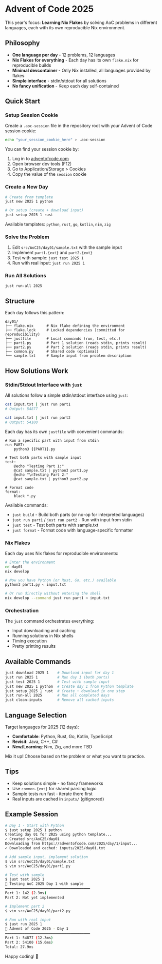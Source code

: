 # Advent of Code 2025

This year's focus: **Learning Nix Flakes** by solving AoC problems in different languages, each with its own reproducible Nix environment.

## Philosophy

- **One language per day** - 12 problems, 12 languages
- **Nix Flakes for everything** - Each day has its own `flake.nix` for reproducible builds
- **Minimal devcontainer** - Only Nix installed, all languages provided by flakes
- **Simple interface** - stdin/stdout for all solutions
- **No fancy unification** - Keep each day self-contained

## Quick Start

### Setup Session Cookie

Create a `.aoc-session` file in the repository root with your Advent of Code session cookie:

```bash
echo "your_session_cookie_here" > .aoc-session
```

You can find your session cookie by:
1. Log in to [adventofcode.com](https://adventofcode.com)
2. Open browser dev tools (F12)
3. Go to Application/Storage > Cookies
4. Copy the value of the `session` cookie

### Create a New Day

```bash
# Create from template
just new 2025 1 python

# Or setup (create + download input)
just setup 2025 1 rust
```

Available templates: `python`, `rust`, `go`, `kotlin`, `nim`, `zig`

### Solve the Problem

1. Edit `src/AoC25/day01/sample.txt` with the sample input
2. Implement `part1.{ext}` and `part2.{ext}`
3. Test with sample: `just test 2025 1`
4. Run with real input: `just run 2025 1`

### Run All Solutions

```bash
just run-all 2025
```

## Structure

Each day follows this pattern:

```
day01/
├── flake.nix      # Nix flake defining the environment
├── flake.lock     # Locked dependencies (committed for reproducibility)
├── justfile       # Local commands (run, test, etc.)
├── part1.py       # Part 1 solution (reads stdin, prints result)
├── part2.py       # Part 2 solution (reads stdin, prints result)
├── common.py      # Shared code (optional)
└── sample.txt     # Sample input from problem description
```

## How Solutions Work

### Stdin/Stdout Interface with `just`

All solutions follow a simple stdin/stdout interface using `just`:

```bash
cat input.txt | just run part1
# Output: 54877

cat input.txt | just run part2
# Output: 54100
```

Each day has its own `justfile` with convenient commands:

```justfile
# Run a specific part with input from stdin
run PART:
    python3 {{PART}}.py

# Test both parts with sample input
test:
    @echo "Testing Part 1:"
    @cat sample.txt | python3 part1.py
    @echo "\nTesting Part 2:"
    @cat sample.txt | python3 part2.py

# Format code
format:
    black *.py
```

Available commands:
- `just build` - Build both parts (or no-op for interpreted languages)
- `just run part1` / `just run part2` - Run with input from stdin
- `just test` - Test both parts with sample.txt
- `just format` - Format code with language-specific formatter

### Nix Flakes

Each day uses Nix flakes for reproducible environments:

```bash
# Enter the environment
cd day01
nix develop

# Now you have Python (or Rust, Go, etc.) available
python3 part1.py < input.txt

# Or run directly without entering the shell
nix develop --command just run part1 < input.txt
```

### Orchestration

The `just` command orchestrates everything:
- Input downloading and caching
- Running solutions in Nix shells
- Timing execution
- Pretty printing results

## Available Commands

```bash
just download 2025 1    # Download input for day 1
just run 2025 1         # Run day 1 (both parts)
just test 2025 1        # Test with sample input
just new 2025 1 python  # Create day 1 from Python template
just setup 2025 1 rust  # Create + download in one step
just run-all 2025       # Run all completed days
just clean-inputs       # Remove all cached inputs
```

## Language Selection

Target languages for 2025 (12 days):
- **Comfortable**: Python, Rust, Go, Kotlin, TypeScript
- **Revisit**: Java, C++, C#
- **New/Learning**: Nim, Zig, and more TBD

Mix it up! Choose based on the problem or what you want to practice.

## Tips

- Keep solutions simple - no fancy frameworks
- Use `common.{ext}` for shared parsing logic
- Sample tests run fast - iterate there first
- Real inputs are cached in `inputs/` (gitignored)

## Example Session

```bash
# Day 1 - Start with Python
$ just setup 2025 1 python
Creating day 01 for 2025 using python template...
✓ Created src/AoC25/day01
Downloading from https://adventofcode.com/2025/day/1/input...
✓ Downloaded and cached: inputs/2025/day01.txt

# Add sample input, implement solution
$ vim src/AoC25/day01/sample.txt
$ vim src/AoC25/day01/part1.py

# Test with sample
$ just test 2025 1
🧪 Testing AoC 2025 Day 1 with sample
━━━━━━━━━━━━━━━━━━━━━━━━━━━━━━━━━━━━━━━
Part 1: 142 (2.3ms)
Part 2: Not yet implemented

# Implement part 2
$ vim src/AoC25/day01/part2.py

# Run with real input
$ just run 2025 1
🎄 Advent of Code 2025 - Day 1
━━━━━━━━━━━━━━━━━━━━━━━━━━━━━━━━━━━━━━━
Part 1: 54877 (12.3ms)
Part 2: 54100 (15.6ms)
Total: 27.9ms
```

Happy coding! 🎄
